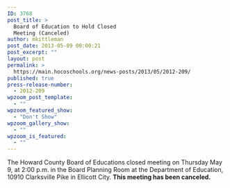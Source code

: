 ```yaml
---
ID: 3768
post_title: >
  Board of Education to Hold Closed
  Meeting (Canceled)
author: mkittleman
post_date: 2013-05-09 00:00:21
post_excerpt: ""
layout: post
permalink: >
  https://main.hocoschools.org/news-posts/2013/05/2012-209/
published: true
press-release-number:
  - 2012-209
wpzoom_post_template:
  - ""
wpzoom_featured_show:
  - "Don't Show"
wpzoom_gallery_show:
  - ""
wpzoom_is_featured:
  - ""
---
```

The Howard County Board of Educations closed meeting on Thursday May 9, at 2:00 p.m. in the Board Planning Room at the Department of Education, 10910 Clarksville Pike in Ellicott City. <strong>This meeting has been canceled.</strong>